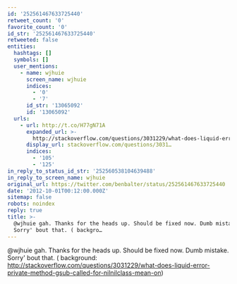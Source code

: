 ```yaml
---
id: '252561467633725440'
retweet_count: '0'
favorite_count: '0'
id_str: '252561467633725440'
retweeted: false
entities:
  hashtags: []
  symbols: []
  user_mentions:
    - name: wjhuie
      screen_name: wjhuie
      indices:
        - '0'
        - '7'
      id_str: '13065092'
      id: '13065092'
  urls:
    - url: http://t.co/H77gN71A
      expanded_url: >-
        http://stackoverflow.com/questions/3031229/what-does-liquid-error-private-method-gsub-called-for-nilnilclass-mean-on
      display_url: stackoverflow.com/questions/3031…
      indices:
        - '105'
        - '125'
in_reply_to_status_id_str: '252560538104639488'
in_reply_to_screen_name: wjhuie
original_url: https://twitter.com/benbalter/status/252561467633725440
date: '2012-10-01T00:12:00.000Z'
sitemap: false
robots: noindex
reply: true
title: >-
  @wjhuie gah. Thanks for the heads up. Should be fixed now. Dumb mistake.
  Sorry' bout that. ( backgro…
---
```


@wjhuie gah. Thanks for the heads up. Should be fixed now. Dumb mistake. Sorry' bout that. ( background: http://stackoverflow.com/questions/3031229/what-does-liquid-error-private-method-gsub-called-for-nilnilclass-mean-on)